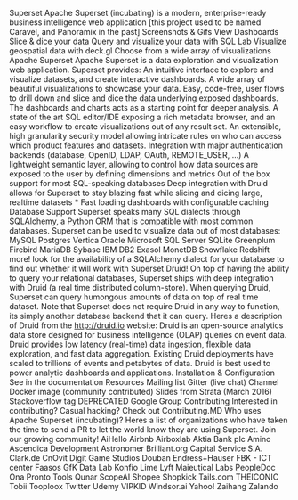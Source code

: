 Superset Apache Superset (incubating) is a modern, enterprise-ready business intelligence web application [this project used to be named Caravel, and Panoramix in the past] Screenshots & Gifs View Dashboards Slice & dice your data Query and visualize your data with SQL Lab Visualize geospatial data with deck.gl Choose from a wide array of visualizations Apache Superset Apache Superset is a data exploration and visualization web application. Superset provides: An intuitive interface to explore and visualize datasets, and create interactive dashboards. A wide array of beautiful visualizations to showcase your data. Easy, code-free, user flows to drill down and slice and dice the data underlying exposed dashboards. The dashboards and charts acts as a starting point for deeper analysis. A state of the art SQL editor/IDE exposing a rich metadata browser, and an easy workflow to create visualizations out of any result set. An extensible, high granularity security model allowing intricate rules on who can access which product features and datasets. Integration with major authentication backends (database, OpenID, LDAP, OAuth, REMOTE_USER, ...) A lightweight semantic layer, allowing to control how data sources are exposed to the user by defining dimensions and metrics Out of the box support for most SQL-speaking databases Deep integration with Druid allows for Superset to stay blazing fast while slicing and dicing large, realtime datasets * Fast loading dashboards with configurable caching Database Support Superset speaks many SQL dialects through SQLAlchemy, a Python ORM that is compatible with most common databases. Superset can be used to visualize data out of most databases: MySQL Postgres Vertica Oracle Microsoft SQL Server SQLite Greenplum Firebird MariaDB Sybase IBM DB2 Exasol MonetDB Snowflake Redshift more! look for the availability of a SQLAlchemy dialect for your database to find out whether it will work with Superset Druid! On top of having the ability to query your relational databases, Superset ships with deep integration with Druid (a real time distributed column-store). When querying Druid, Superset can query humongous amounts of data on top of real time dataset. Note that Superset does not require Druid in any way to function, its simply another database backend that it can query. Heres a description of Druid from the http://druid.io website: Druid is an open-source analytics data store designed for business intelligence (OLAP) queries on event data. Druid provides low latency (real-time) data ingestion, flexible data exploration, and fast data aggregation. Existing Druid deployments have scaled to trillions of events and petabytes of data. Druid is best used to power analytic dashboards and applications. Installation & Configuration See in the documentation Resources Mailing list Gitter (live chat) Channel Docker image (community contributed) Slides from Strata (March 2016) Stackoverflow tag DEPRECATED Google Group Contributing Interested in contributing? Casual hacking? Check out Contributing.MD Who uses Apache Superset (incubating)? Heres a list of organizations who have taken the time to send a PR to let the world know they are using Superset. Join our growing community! AiHello Airbnb Airboxlab Aktia Bank plc Amino Ascendica Development Astronomer Brilliant.org Capital Service S.A. Clark.de CnOvit Digit Game Studios Douban Endress+Hauser FBK - ICT center Faasos GfK Data Lab Konfío Lime Lyft Maieutical Labs PeopleDoc Ona Pronto Tools Qunar ScopeAI Shopee Shopkick Tails.com THEICONIC Tobii Tooploox Twitter Udemy VIPKID Windsor.ai Yahoo! Zaihang Zalando